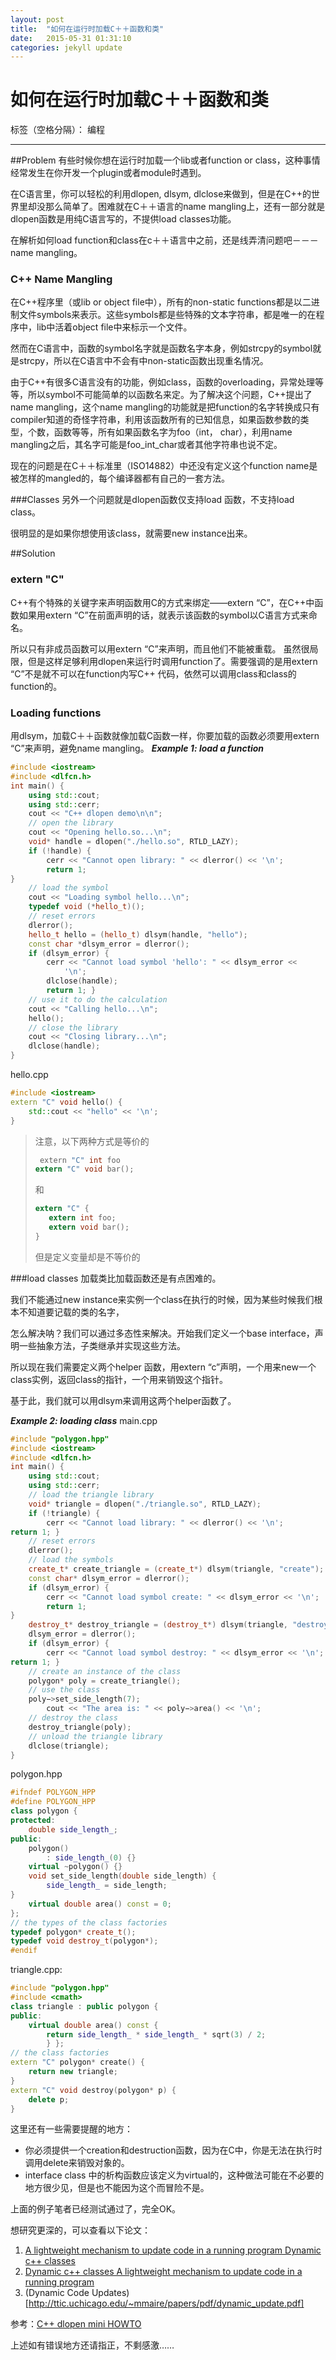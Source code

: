 ```yaml
---
layout: post
title:  "如何在运行时加载C＋＋函数和类"
date:   2015-05-31 01:31:10
categories: jekyll update
---
```


# 如何在运行时加载C＋＋函数和类

标签（空格分隔）： 编程

---

##Problem
有些时候你想在运行时加载一个lib或者function or class，这种事情经常发生在你开发一个plugin或者module时遇到。

在C语言里，你可以轻松的利用dlopen, dlsym, dlclose来做到，但是在C++的世界里却没那么简单了。困难就在C＋＋语言的name mangling上，还有一部分就是dlopen函数是用纯C语言写的，不提供load classes功能。

在解析如何load function和class在c＋＋语言中之前，还是线弄清问题吧－－－name mangling。

### C++ Name Mangling
在C++程序里（或lib or object file中），所有的non-static functions都是以二进制文件symbols来表示。这些symbols都是些特殊的文本字符串，都是唯一的在程序中，lib中活着object file中来标示一个文件。

然而在C语言中，函数的symbol名字就是函数名字本身，例如strcpy的symbol就是strcpy，所以在C语言中不会有中non-static函数出现重名情况。

由于C++有很多C语言没有的功能，例如class，函数的overloading，异常处理等等，所以symbol不可能简单的以函数名来定。为了解决这个问题，C++提出了name mangling，这个name mangling的功能就是把function的名字转换成只有compiler知道的奇怪字符串，利用该函数所有的已知信息，如果函数参数的类型，个数，函数等等，所有如果函数名字为foo（int， char），利用name mangling之后，其名字可能是foo_int_char或者其他字符串也说不定。

现在的问题是在C＋＋标准里（ISO14882）中还没有定义这个function name是被怎样的mangled的，每个编译器都有自己的一套方法。

###Classes
另外一个问题就是dlopen函数仅支持load 函数，不支持load class。

很明显的是如果你想使用该class，就需要new instance出来。

##Solution
### extern "C"
C++有个特殊的关键字来声明函数用C的方式来绑定——extern “C”，在C++中函数如果用extern “C”在前面声明的话，就表示该函数的symbol以C语言方式来命名。

所以只有非成员函数可以用extern “C”来声明，而且他们不能被重载。
虽然很局限，但是这样足够利用dlopen来运行时调用function了。需要强调的是用extern “C”不是就不可以在function内写C++ 代码，依然可以调用class和class的function的。

### Loading functions
用dlsym，加载C＋＋函数就像加载C函数一样，你要加载的函数必须要用extern “C”来声明，避免name mangling。
***Example 1: load a function***
```c++
#include <iostream>
#include <dlfcn.h>
int main() {
    using std::cout;
    using std::cerr;
    cout << "C++ dlopen demo\n\n";
    // open the library
    cout << "Opening hello.so...\n";
    void* handle = dlopen("./hello.so", RTLD_LAZY);
    if (!handle) {
        cerr << "Cannot open library: " << dlerror() << '\n';
        return 1;
}
    // load the symbol
    cout << "Loading symbol hello...\n";
    typedef void (*hello_t)();
    // reset errors
    dlerror();
    hello_t hello = (hello_t) dlsym(handle, "hello");
    const char *dlsym_error = dlerror();
    if (dlsym_error) {
        cerr << "Cannot load symbol 'hello': " << dlsym_error <<
            '\n';
        dlclose(handle);
        return 1; }
    // use it to do the calculation
    cout << "Calling hello...\n";
    hello();
    // close the library
    cout << "Closing library...\n";
    dlclose(handle);
}
```
hello.cpp
```c++
#include <iostream>
extern "C" void hello() {
    std::cout << "hello" << '\n';
}
```

>注意，以下两种方式是等价的
>```c
>￼extern "C" int foo
>extern "C" void bar();
>```
>和
>```c
> extern "C" {
>    extern int foo;
>    extern void bar();
> }
>```
>但是定义变量却是不等价的

###load classes
加载类比加载函数还是有点困难的。

我们不能通过new instance来实例一个class在执行的时候，因为某些时候我们根本不知道要记载的类的名字，

怎么解决呐？我们可以通过多态性来解决。开始我们定义一个base interface，声明一些抽象方法，子类继承并实现这些方法。

所以现在我们需要定义两个helper 函数，用extern “c”声明，一个用来new一个class实例，返回class的指针，一个用来销毁这个指针。

基于此，我们就可以用dlsym来调用这两个helper函数了。

***Example 2: loading class***
main.cpp
```c++
#include "polygon.hpp"
#include <iostream>
#include <dlfcn.h>
int main() {
    using std::cout;
    using std::cerr;
    // load the triangle library
    void* triangle = dlopen("./triangle.so", RTLD_LAZY);
    if (!triangle) {
        cerr << "Cannot load library: " << dlerror() << '\n';
return 1; }
    // reset errors
    dlerror();
    // load the symbols
    create_t* create_triangle = (create_t*) dlsym(triangle, "create");
    const char* dlsym_error = dlerror();
    if (dlsym_error) {
        cerr << "Cannot load symbol create: " << dlsym_error << '\n';
        return 1;
}
    destroy_t* destroy_triangle = (destroy_t*) dlsym(triangle, "destroy");
    dlsym_error = dlerror();
    if (dlsym_error) {
        cerr << "Cannot load symbol destroy: " << dlsym_error << '\n';
return 1; }
    // create an instance of the class
    polygon* poly = create_triangle();
    // use the class
    poly−>set_side_length(7);
        cout << "The area is: " << poly−>area() << '\n';
    // destroy the class
    destroy_triangle(poly);
    // unload the triangle library
    dlclose(triangle);
}
```
polygon.hpp
```c++
#ifndef POLYGON_HPP
#define POLYGON_HPP
class polygon {
protected:
    double side_length_;
public:
    polygon()
        : side_length_(0) {}
    virtual ~polygon() {}
    void set_side_length(double side_length) {
        side_length_ = side_length;
}
    virtual double area() const = 0;
};
// the types of the class factories
typedef polygon* create_t();
typedef void destroy_t(polygon*);
#endif
```
triangle.cpp:
```c++
#include "polygon.hpp"
#include <cmath>
class triangle : public polygon {
public:
    virtual double area() const {
        return side_length_ * side_length_ * sqrt(3) / 2;
        } };
// the class factories
extern "C" polygon* create() {
    return new triangle;
}
extern "C" void destroy(polygon* p) {
    delete p;
}
```

这里还有一些需要提醒的地方：

 - 你必须提供一个creation和destruction函数，因为在C中，你是无法在执行时调用delete来销毁对象的。
 - interface class 中的析构函数应该定义为virtual的，这种做法可能在不必要的地方很少见，但是也不能因为这个而冒险不是。

上面的例子笔者已经测试通过了，完全OK。

想研究更深的，可以查看以下论文：
 

 1. [A lightweight mechanism to update code in a running program Dynamic c++ classes]()
 2. [Dynamic c++ classes A lightweight mechanism to update code in a running program](https://www.usenix.org/legacy/publications/library/proceedings/usenix98/full_papers/hjalmtysson/hjalmtysson.pdf)
 3. (Dynamic Code Updates)[http://ttic.uchicago.edu/~mmaire/papers/pdf/dynamic_update.pdf]

参考：[C++ dlopen mini HOWTO][1]

上述如有错误地方还请指正，不剩感激……

  [1]: http://tldp.org/HOWTO/C++-dlopen/
